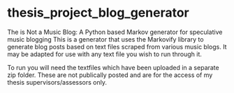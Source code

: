 # thesis_project_blog_generator
 The is Not a Music Blog: A Python based Markov generator for speculative music blogging
 This is a generator that uses the Markovify library to generate blog posts based on text files scraped from various music blogs. It may be adapted for use with any text file you wish to run through it. 

 To run you will need the textfiles which have been uploaded in a separate zip folder. These are not publically posted and are for the access of my thesis supervisors/assessors only. 
 
